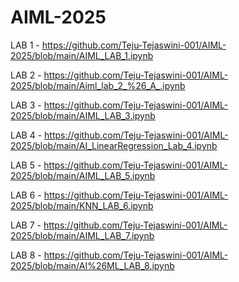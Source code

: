 # AIML-2025
LAB 1 - https://github.com/Teju-Tejaswini-001/AIML-2025/blob/main/AIML_LAB_1.ipynb

LAB 2 - https://github.com/Teju-Tejaswini-001/AIML-2025/blob/main/Aiml_lab_2_%26_A_.ipynb

LAB 3 - https://github.com/Teju-Tejaswini-001/AIML-2025/blob/main/AIML_LAB_3.ipynb

LAB 4 - https://github.com/Teju-Tejaswini-001/AIML-2025/blob/main/AI_LinearRegression_Lab_4.ipynb

LAB 5 - https://github.com/Teju-Tejaswini-001/AIML-2025/blob/main/AIML_LAB_5.ipynb

LAB 6 - https://github.com/Teju-Tejaswini-001/AIML-2025/blob/main/KNN_LAB_6.ipynb

LAB 7 - https://github.com/Teju-Tejaswini-001/AIML-2025/blob/main/AIML_LAB_7.ipynb

LAB 8 - https://github.com/Teju-Tejaswini-001/AIML-2025/blob/main/AI%26ML_LAB_8.ipynb
